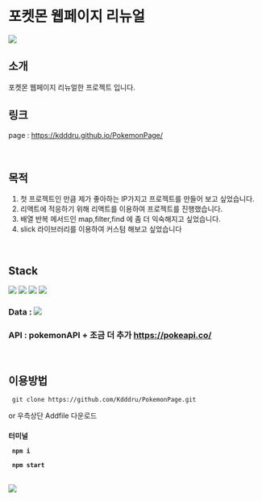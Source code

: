 # 포켓몬 웹페이지 리뉴얼
<img src="https://github.com/Kdddru/pokemonPage/assets/125441996/e70534f9-1401-405f-8227-fecab8e8f01b">
<br>

## 소개
포켓몬 웹페이지 리뉴얼한 프로젝트 입니다.
<br>

## 링크
page : <a href="https://kdddru.github.io/PokemonPage/" >https://kdddru.github.io/PokemonPage/</a>

<br>

## 목적
1. 첫 프로젝트인 만큼 제가 좋아하는 IP가지고 프로젝트를 만들어 보고 싶었습니다.
2. 리액트에 적응하기 위해 리액트를 이용하여 프로젝트를 진행했습니다.
3. 배열 반복 메서드인 map,filter,find 에 좀 더 익숙해지고 싶었습니다.
4. slick 라이브러리를 이용하여 커스텀 해보고 싶었습니다 

<br>

## Stack
<div>
  <img src="https://img.shields.io/badge/React-61DAFB?style=flat&logo=React&logoColor=white"/>
  <img src="https://img.shields.io/badge/Javascript-F7DF1E?style=flat&logo=Javascript&logoColor=white"/>
  <img src="https://img.shields.io/badge/HTML5-E34F26?style=flat&logo=HTML5&logoColor=white"/>
  <img src="https://img.shields.io/badge/CSS3-1572B6?style=flat&logo=CSS3&logoColor=white"/>
  
  ### Data : <img src="https://img.shields.io/badge/Json-000000?style=flat&logo=Json&logoColor=white"/>
  ### API : pokemonAPI + 조금 더 추가 <a href="https://pokeapi.co/">https://pokeapi.co/</a>
</div>

<br>

## 이용방법
<pre><code> git clone https://github.com/Kdddru/PokemonPage.git </code></pre>
or 우측상단 Addfile 다운로드
<h4>터미널</p>
<pre><code> npm i </code></pre>
<pre><code> npm start </code></pre>

<br>

<img src="https://github.com/Kdddru/PokemonPage/assets/125441996/91687cba-e129-4ffb-83db-8ea4c6f1c324">
